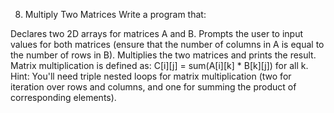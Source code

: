 8. Multiply Two Matrices
Write a program that:

Declares two 2D arrays for matrices A and B.
Prompts the user to input values for both matrices (ensure that the number of columns in A is equal to the number of rows in B).
Multiplies the two matrices and prints the result.
Matrix multiplication is defined as:
C[i][j] = sum(A[i][k] * B[k][j]) for all k.
Hint: You'll need triple nested loops for matrix multiplication (two for iteration over rows and columns, and one for summing the product of corresponding elements).